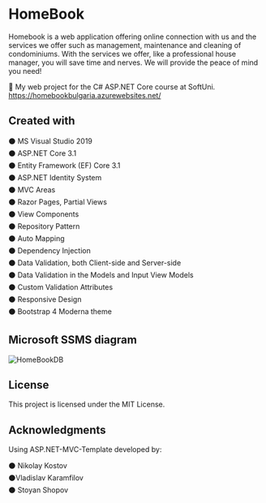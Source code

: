 # HomeBook

Homebook is a web application offering online connection with us and the services we offer such as management, maintenance and cleaning of condominiums. With the services we offer, like a professional house manager, you will save time and nerves. We will provide the peace of mind you need!

 :notebook: My web project for the C# ASP.NET Core course at SoftUni. https://homebookbulgaria.azurewebsites.net/

## Created with

:black_circle: MS Visual Studio 2019 <br />
:black_circle: ASP.NET Core 3.1 <br />
:black_circle: Entity Framework (EF) Core 3.1 <br />
:black_circle: ASP.NET Identity System <br />
:black_circle: MVC Areas <br />
:black_circle: Razor Pages, Partial Views <br />
:black_circle: View Components <br />
:black_circle: Repository Pattern <br />
:black_circle: Auto Мapping <br />
:black_circle: Dependency Injection <br />
:black_circle: Data Validation, both Client-side and Server-side <br />
:black_circle: Data Validation in the Models and Input View Models <br />
:black_circle: Custom Validation Attributes <br />
:black_circle: Responsive Design <br />
:black_circle: Bootstrap 4 Moderna theme <br />

## Microsoft SSMS diagram

![HomeBookDB](https://user-images.githubusercontent.com/46685187/101926375-c261d480-3bdb-11eb-9b1c-63a6930c829a.JPG)

## License

This project is licensed under the MIT License.

## Acknowledgments

Using ASP.NET-MVC-Template developed by:

   :black_circle: Nikolay Kostov <br />
   :black_circle:Vladislav Karamfilov <br />
   :black_circle: Stoyan Shopov <br />

